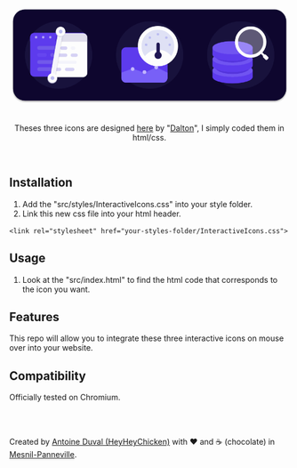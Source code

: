 <div align="center">  
    <a href="https://github.com/HeyHeyChicken/Interactive-Icons">  
        <img alt="logo" src="https://github.com/HeyHeyChicken/Interactive-Icons/blob/master/resources/github-logo.gif" width="500">  
    </a>  
</div>    
<br/>
<div align="center">  

Theses three icons are designed [here](//dribbble.com/shots/4782458-Interactive-Icons) by "[Dalton](//dribbble.com/Dalton)", I simply coded them in html/css.  

</div>
<br/>

## Installation

1) Add the "src/styles/InteractiveIcons.css" into your style folder.
2) Link this new css file into your html header.
```
<link rel="stylesheet" href="your-styles-folder/InteractiveIcons.css">
```

## Usage

1) Look at the "src/index.html" to find the html code that corresponds to the icon you want.

## Features

This repo will allow you to integrate these three interactive icons on mouse over into your website.

## Compatibility

Officially tested on Chromium.

<br/>
<br/>

Created by [Antoine Duval (HeyHeyChicken)](//antoine.cuffel.fr) with ❤ and ☕ (chocolate) in [Mesnil-Panneville](//en.wikipedia.org/wiki/Mesnil-Panneville).
